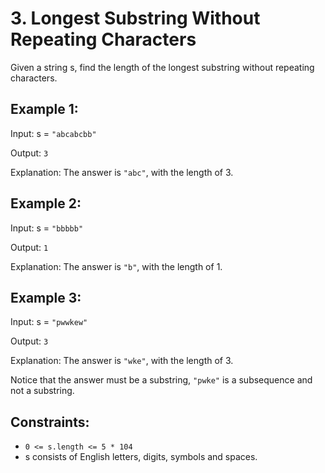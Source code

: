 # 3. Longest Substring Without Repeating Characters
Given a string s, find the length of the longest 
substring without repeating characters.

 

## Example 1:

Input: s = `"abcabcbb"`<p>
Output: `3`<p>
Explanation: The answer is `"abc"`, with the length of 3.
## Example 2:

Input: s = `"bbbbb"`<p>
Output: `1`<p>
Explanation: The answer is `"b"`, with the length of 1.
## Example 3:

Input: s = `"pwwkew"`<p>
Output: `3`<p>
Explanation: The answer is `"wke"`, with the length of 3.<p>
Notice that the answer must be a substring, `"pwke"` is a subsequence and not a substring.
 

## Constraints:

- `0 <= s.length <= 5 * 104`
- s consists of English letters, digits, symbols and spaces.